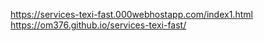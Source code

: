 https://services-texi-fast.000webhostapp.com/index1.html
https://om376.github.io/services-texi-fast/
